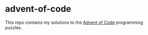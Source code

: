 # advent-of-code

This repo contains my solutions to the [Advent of Code](https://adventofcode.com) programming puzzles.